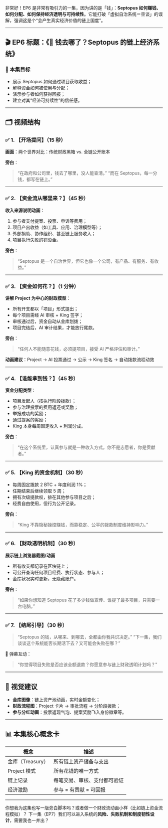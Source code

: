 非常好！EP6 是非常有吸引力的一集，因为讲的是「钱」：**Septopus 如何赚钱、如何分配、如何保持经济透明与可持续性**。它能打破「虚拟自治系统＝空谈」的误解，强调这是个“会产生真实经济价值的链上国度”。

---

## 🎬 EP6 标题：《💸 钱去哪了？Septopus 的链上经济系统》

### 🎯 本集目标

* 展示 Septopus 如何通过项目获取收益；
* 解释资金如何被使用与分配；
* 演示参与者如何获得回报；
* 建立对其“经济可持续性”的信任感。

---

## 🗂 视频结构

### ✅ 1. 【开场提问】（15 秒）

**画面**：两个世界对比：传统财政黑箱 vs. 全链公开账本

**旁白**：

> “在政府和公司里，钱去了哪里，没人能查清。”
> “而在 Septopus，每一分钱，都写在链上。”

---

### ✅ 2. 【资金流从哪里来？】（45 秒）

**收入来源说明动画**：

1. 参与者支付提案、投票、申诉等费用；
2. 项目产出收益（如工具、应用、治理模型等）；
3. 外部捐助、协作组织、甚至链上服务收入；
4. 项目执行失败的罚没金。

**旁白**：

> “Septopus 是一个自治世界，但它也像一个公司，有产品、有服务、有收益。”

---

### ✅ 3. 【资金如何花？】（1 分钟）

**讲解 Project 为中心的财政模型**：

* 所有开支都以「项目」形式提出；
* 每个项目需经 AI 审核 + King 签字；
* 审核通过后，资金自动从金库划拨；
* 项目完结后，AI 审计结果，才能放行尾款。

**旁白**：

> “任何人不能随意花钱，必须提项目，接受 AI 严格评估和审计。”

**动画建议**：Project → AI 投票通过 → 公示 → King 签名 → 自动拨款流程动效

---

### ✅ 4. 【谁能拿到钱？】（45 秒）

**资金分配类型**：

* 项目发起人（按执行阶段拨款）；
* 参与治理投票的费用返还或奖励；
* 举报成功的奖励；
* 通过提案的奖励；
* King 本身每周固定收入 + 利润分成。

**旁白**：

> “在这个系统里，认真参与就是一种收入方式。你不是志愿者，你是贡献者。”

---

### ✅ 5. 【King 的资金机制】（30 秒）

* 每周固定拨款 2 BTC + 年度利润 1%；
* 任期结束后继续领取 5 周；
* 拥有次级提款权，排在其他参与项目之后；
* 经费自由使用，但行为公开记录。

**旁白**：

> “King 不靠隐秘操控赚钱，而靠稳定、公平的拨款制度维持影响力。”

---

### ✅ 6. 【财政透明机制】（30 秒）

**展示链上浏览器截图/动画**

* 所有收支都记录在区块链上；
* 可公开查询任何项目经费、执行状态、参与人；
* 金库状况实时更新，无隐藏账户。

**旁白**：

> “如果你想知道 Septopus 花了多少钱做宣传、谁提了最多项目，只需要一台电脑。”

---

### ✅ 7. 【结尾引导】（30 秒）

> “Septopus 的钱，从哪来、到哪去，全都由你我共识决定。”
> “下一集，我们谈谈这个系统能否长期活下去？又可能会失败在哪？”

📌 弹幕互动：

> “你觉得项目失败是否应该全额退款？你愿意参与链上财政透明计划吗？”

---

## 🎨 视觉建议

* **金库图像**：链上资产池动画，实时金额变化；
* **财政流程图**：Project 卡片 → 审批流程 → 分阶段拨款；
* **参与分红动画**：投票返现气泡、提案奖励飞入身份徽章等。

---

## 📊 本集核心概念卡

| 概念           | 描述             |
| ------------ | -------------- |
| 金库（Treasury） | 所有链上资产储备与支出    |
| Project 模式   | 所有花钱的唯一方式      |
| 链上记录         | 每笔交易、审核、支付都可验证 |
| 经济激励         | 参与 = 有贡献 = 可回报 |

---

你想我为这集也写一版旁白脚本吗？或者做一个财政流动画小样（比如链上资金流程模拟）？
下一集（EP7）我们可以进入系统的**风险、失败机制和制度韧性设计**，需要我也一并出？
